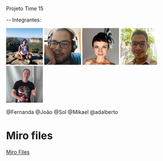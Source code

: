Projeto Time 15 

-- Integrantes:

<p float="left">
  <img src="pics/fernandapp.jpg" width="100" />
  <img src="pics/joaopp.jpg" width="100" /> 
  <img src="pics/solpp.jpg" width="100" />
  <img src="pics/mikael.png" width="100" />
  <img src="pics/adalbertopp.jpg" width="100" />
</p>


@Fernanda
@João
@Sol
@Mikael
@adalberto





# Miro files

<a href = "https://miro.com/app/board/o9J_khtMfM0=/">Miro Files</a>

